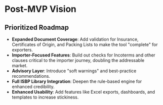 # Post-MVP Vision

## Prioritized Roadmap

- **Expanded Document Coverage**: Add validation for Insurance, Certificates of Origin, and Packing Lists to make the tool "complete" for exporters.
- **Importer-Focused Features**: Build out checks for Incoterms and other clauses critical to the importer journey, doubling the addressable market.
- **Advisory Layer**: Introduce "soft warnings" and best-practice recommendations.
- **Full ISBP Library Integration**: Deepen the rule-based engine for enhanced credibility.
- **Enhanced Usability**: Add features like Excel exports, dashboards, and templates to increase stickiness.
